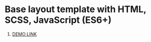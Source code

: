 # Base layout template with HTML, SCSS, JavaScript (ES6+)
1. [DEMO LINK](https://getchards.github.io/2048_game/)
